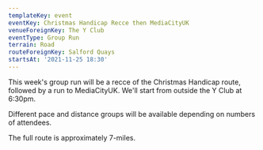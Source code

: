 ```yaml
---
templateKey: event 
eventKey: Christmas Handicap Recce then MediaCityUK 
venueForeignKey: The Y Club 
eventType: Group Run
terrain: Road 
routeForeignKey: Salford Quays
startsAt: '2021-11-25 18:30'
---
```

This week's group run will be a recce of the Christmas Handicap route, followed by a run to MediaCityUK. We'll start
from outside the Y Club at 6:30pm.

Different pace and distance groups will be available depending on numbers of attendees.

The full route is approximately 7-miles.
